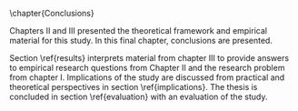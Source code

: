 
\chapter{Conclusions}

Chapters II and III presented the theoretical framework and empirical material for this study. In this final chapter, conclusions are presented.

Section \ref{results} interprets material from chapter III to provide answers to empirical research questions from Chapter II and the research problem from chapter I. Implications of the study are discussed from practical and theoretical perspectives in section \ref{implications}. The thesis is concluded in section \ref{evaluation} with an evaluation of the study.
